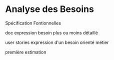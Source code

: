 # Analyse des Besoins



Spécification Fontionnelles 

 

doc expression besoin plus ou moins détaillé 

 

user stories expression d'un besoin orienté métier 

 

première estimation 

 

